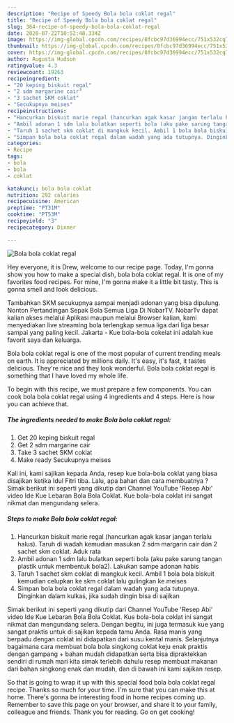 ```yaml
---
description: "Recipe of Speedy Bola bola coklat regal"
title: "Recipe of Speedy Bola bola coklat regal"
slug: 364-recipe-of-speedy-bola-bola-coklat-regal
date: 2020-07-22T10:52:48.334Z
image: https://img-global.cpcdn.com/recipes/8fcbc97d36994ecc/751x532cq70/bola-bola-coklat-regal-foto-resep-utama.jpg
thumbnail: https://img-global.cpcdn.com/recipes/8fcbc97d36994ecc/751x532cq70/bola-bola-coklat-regal-foto-resep-utama.jpg
cover: https://img-global.cpcdn.com/recipes/8fcbc97d36994ecc/751x532cq70/bola-bola-coklat-regal-foto-resep-utama.jpg
author: Augusta Hudson
ratingvalue: 4.3
reviewcount: 19263
recipeingredient:
- "20 keping biskuit regal"
- "2 sdm margarine cair"
- "3 sachet SKM coklat"
- "Secukupnya meises"
recipeinstructions:
- "Hancurkan biskuit marie regal (hancurkan agak kasar jangan terlalu halus). Taruh di wadah kemudian masukan 2 sdm margarin cair dan 2 sachet skm coklat. Aduk rata"
- "Ambil adonan 1 sdm lalu bulatkan seperti bola (aku pake sarung tangan plastik untuk membentuk bola2). Lakukan sampe adonan habis"
- "Taruh 1 sachet skm coklat di mangkuk kecil. Ambil 1 bola bola biskuit kemudian celupkan ke skm coklat lalu gulingkan ke meises"
- "Simpan bola bola coklat regal dalam wadah yang ada tutupnya. Dinginkan dalam kulkas, jika sudah dingin bisa di sajikan"
categories:
- Recipe
tags:
- bola
- bola
- coklat

katakunci: bola bola coklat 
nutrition: 292 calories
recipecuisine: American
preptime: "PT31M"
cooktime: "PT53M"
recipeyield: "3"
recipecategory: Dinner

---
```



![Bola bola coklat regal](https://img-global.cpcdn.com/recipes/8fcbc97d36994ecc/751x532cq70/bola-bola-coklat-regal-foto-resep-utama.jpg)

Hey everyone, it is Drew, welcome to our recipe page. Today, I'm gonna show you how to make a special dish, bola bola coklat regal. It is one of my favorites food recipes. For mine, I'm gonna make it a little bit tasty. This is gonna smell and look delicious.

Tambahkan SKM secukupnya sampai menjadi adonan yang bisa dipulung. Nonton Pertandingan Sepak Bola Semua Liga Di NobarTV. NobarTv dapat kalian akses melalui Aplikasi maupun melalui Browser kalian, kami menyediakan live streaming bola terlengkap semua liga dari liga besar sampai yang paling kecil. Jakarta - Kue bola-bola cokelat ini adalah kue favorit saya dan keluarga.

Bola bola coklat regal is one of the most popular of current trending meals on earth. It is appreciated by millions daily. It's easy, it's fast, it tastes delicious. They're nice and they look wonderful. Bola bola coklat regal is something that I have loved my whole life.


To begin with this recipe, we must prepare a few components. You can cook bola bola coklat regal using 4 ingredients and 4 steps. Here is how you can achieve that.

<!--inarticleads1-->

##### The ingredients needed to make Bola bola coklat regal:

1. Get 20 keping biskuit regal
1. Get 2 sdm margarine cair
1. Take 3 sachet SKM coklat
1. Make ready Secukupnya meises


Kali ini, kami sajikan kepada Anda, resep kue bola-bola coklat yang biasa disajikan ketika Idul Fitri tiba. Lalu, apa bahan dan cara membuatnya ? Simak berikut ini seperti yang dikutip dari Channel YouTube &#39;Resep Abi&#39; video Ide Kue Lebaran Bola Bola Coklat. Kue bola-bola coklat ini sangat nikmat dan mengundang selera. 

<!--inarticleads2-->

##### Steps to make Bola bola coklat regal:

1. Hancurkan biskuit marie regal (hancurkan agak kasar jangan terlalu halus). Taruh di wadah kemudian masukan 2 sdm margarin cair dan 2 sachet skm coklat. Aduk rata
1. Ambil adonan 1 sdm lalu bulatkan seperti bola (aku pake sarung tangan plastik untuk membentuk bola2). Lakukan sampe adonan habis
1. Taruh 1 sachet skm coklat di mangkuk kecil. Ambil 1 bola bola biskuit kemudian celupkan ke skm coklat lalu gulingkan ke meises
1. Simpan bola bola coklat regal dalam wadah yang ada tutupnya. Dinginkan dalam kulkas, jika sudah dingin bisa di sajikan


Simak berikut ini seperti yang dikutip dari Channel YouTube &#39;Resep Abi&#39; video Ide Kue Lebaran Bola Bola Coklat. Kue bola-bola coklat ini sangat nikmat dan mengundang selera. Dengan begitu, ini juga termasuk kue yang sangat praktis untuk di sajikan kepada tamu Anda. Rasa manis yang berpadu dengan coklat ini didapatkan dari susu kental manis. Selanjutnya bagaimana cara membuat bola bola singkong coklat keju enak praktis dengan gampang + bahan mudah didapatkan serta bisa dipraktekkan sendiri di rumah mari kita simak terlebih dahulu resep membuat makanan dari bahan singkong enak dan mudah, dan di bawah ini kami sajikan resep. 

So that is going to wrap it up with this special food bola bola coklat regal recipe. Thanks so much for your time. I'm sure that you can make this at home. There's gonna be interesting food in home recipes coming up. Remember to save this page on your browser, and share it to your family, colleague and friends. Thank you for reading. Go on get cooking!
